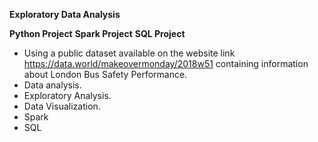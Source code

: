 **Exploratory Data Analysis**

**Python Project**
**Spark Project**
**SQL Project**

- Using a public dataset available on the website link https://data.world/makeovermonday/2018w51 containing information about London Bus Safety Performance.
- Data analysis.
- Exploratory Analysis.
- Data Visualization.
- Spark
- SQL
